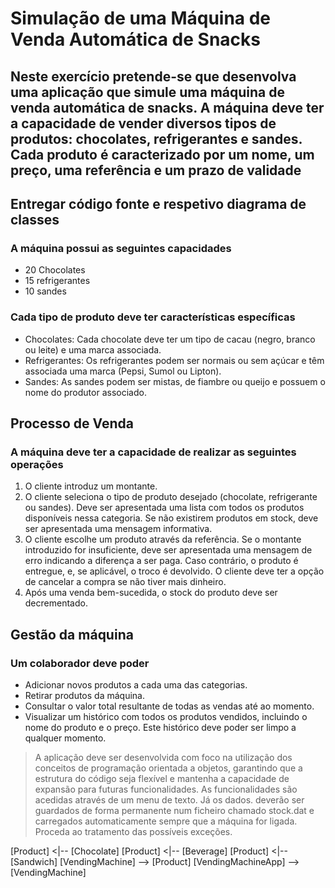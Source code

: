 
# Simulação de uma Máquina de Venda Automática de Snacks

## Neste exercício pretende-se que desenvolva uma aplicação que simule uma máquina de venda automática de snacks. A máquina deve ter a capacidade de vender diversos tipos de produtos: chocolates, refrigerantes e sandes. Cada produto é caracterizado por um nome, um preço, uma referência e um prazo de validade

## Entregar código fonte e respetivo diagrama de classes

### A máquina possui as seguintes capacidades

- 20 Chocolates
- 15 refrigerantes
- 10 sandes

### Cada tipo de produto deve ter características específicas

- Chocolates: Cada chocolate deve ter um tipo de cacau (negro, branco ou leite) e uma marca associada.
- Refrigerantes: Os refrigerantes podem ser normais ou sem açúcar e têm associada uma marca (Pepsi, Sumol ou Lipton).
- Sandes: As sandes podem ser mistas, de fiambre ou queijo e possuem o nome do produtor associado.

## Processo de Venda

### A máquina deve ter a capacidade de realizar as seguintes operações

1. O cliente introduz um montante.
2. O cliente seleciona o tipo de produto desejado (chocolate, refrigerante ou sandes). Deve ser apresentada uma lista com todos os produtos disponíveis nessa categoria. Se não existirem produtos em stock, deve ser apresentada uma mensagem informativa.
3. O cliente escolhe um produto através da referência. Se o montante introduzido for insuficiente, deve ser apresentada uma mensagem de erro indicando a diferença a ser paga. Caso contrário, o produto é entregue, e, se aplicável, o troco é devolvido. O cliente deve ter a opção de cancelar a compra se não tiver mais dinheiro.
4. Após uma venda bem-sucedida, o stock do produto deve ser decrementado.

## Gestão da máquina

### Um colaborador deve poder

- Adicionar novos produtos a cada uma das categorias.
- Retirar produtos da máquina.
- Consultar o valor total resultante de todas as vendas até ao momento.
- Visualizar um histórico com todos os produtos vendidos, incluindo o nome do produto e o preço. Este histórico deve poder ser limpo a qualquer momento.

> A aplicação deve ser desenvolvida com foco na utilização dos conceitos de programação orientada a objetos, garantindo que a estrutura do código seja flexível e mantenha a capacidade de expansão para futuras funcionalidades.
> As funcionalidades são acedidas através de um menu de texto. Já os dados. deverão ser guardados de forma permanente num ficheiro chamado stock.dat e carregados automaticamente sempre que a máquina for ligada. Proceda ao tratamento das possíveis exceções.


[Product] <|-- [Chocolate]
[Product] <|-- [Beverage]
[Product] <|-- [Sandwich]
[VendingMachine] --> [Product]
[VendingMachineApp] --> [VendingMachine]